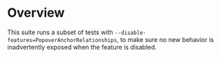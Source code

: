 # Overview

This suite runs a subset of tests with `--disable-features=PopoverAnchorRelationships`, to make
sure no new behavior is inadvertently exposed when the feature is disabled.
